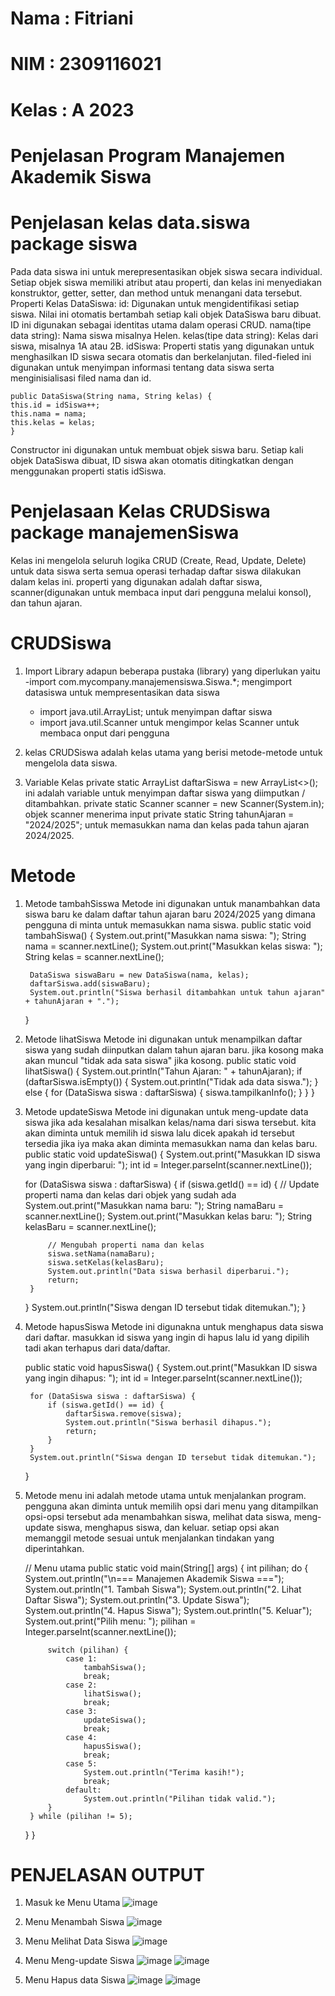 # Nama : Fitriani
# NIM : 2309116021
# Kelas : A 2023
# Penjelasan Program Manajemen Akademik Siswa

# Penjelasan kelas data.siswa package siswa
Pada data siswa ini untuk merepresentasikan objek siswa secara individual. Setiap objek siswa memiliki atribut atau properti, dan kelas ini menyediakan konstruktor, getter, setter, dan method untuk menangani data tersebut.
Properti Kelas DataSiswa:
id: Digunakan untuk mengidentifikasi setiap siswa. Nilai ini otomatis bertambah setiap kali objek DataSiswa baru dibuat. ID ini digunakan sebagai identitas utama dalam operasi CRUD.
nama(tipe data string): Nama siswa misalnya Helen.
kelas(tipe data string): Kelas dari siswa, misalnya 1A atau 2B.
idSiswa: Properti statis yang digunakan untuk menghasilkan ID siswa secara otomatis dan berkelanjutan. 
filed-fieled ini digunakan untuk menyimpan informasi tentang data siswa serta menginisialisasi filed nama dan id.

    public DataSiswa(String nama, String kelas) {
    this.id = idSiswa++;
    this.nama = nama;
    this.kelas = kelas;
    }
Constructor ini digunakan untuk membuat objek siswa baru. Setiap kali objek DataSiswa dibuat, ID siswa akan otomatis ditingkatkan dengan menggunakan properti statis idSiswa.

# Penjelasaan Kelas CRUDSiswa package manajemenSiswa
Kelas ini mengelola seluruh logika CRUD (Create, Read, Update, Delete) untuk data siswa serta semua operasi terhadap daftar siswa dilakukan dalam kelas ini. properti yang digunakan adalah daftar siswa, scanner(digunakan untuk membaca input dari pengguna melalui konsol), dan tahun ajaran. 
# CRUDSiswa
1. Import Library
   adapun beberapa pustaka (library) yang diperlukan yaitu
   -import com.mycompany.manajemensiswa.Siswa.*; mengimport datasiswa untuk mempresentasikan data siswa
   - import java.util.ArrayList; untuk menyimpan daftar siswa
   - import java.util.Scanner untuk mengimpor kelas Scanner untuk membaca onput dari pengguna
  
2. kelas CRUDSiswa adalah kelas utama yang berisi metode-metode untuk mengelola data siswa.

3. Variable Kelas
   private static ArrayList<DataSiswa> daftarSiswa = new ArrayList<>(); ini adalah variable untuk menyimpan daftar siswa yang diimputkan / ditambahkan.
   private static Scanner scanner = new Scanner(System.in); objek scanner menerima input
   private static String tahunAjaran = "2024/2025"; untuk memasukkan nama dan kelas pada tahun ajaran 2024/2025.
   
# Metode 
1. Metode tambahSisswa
   Metode ini digunakan untuk manambahkan data siswa baru ke dalam daftar tahun ajaran baru 2024/2025 yang dimana pengguna di minta untuk memasukkan nama siswa.
   public static void tambahSiswa() {
    System.out.print("Masukkan nama siswa: ");
        String nama = scanner.nextLine();
        System.out.print("Masukkan kelas siswa: ");
        String kelas = scanner.nextLine();
        
        DataSiswa siswaBaru = new DataSiswa(nama, kelas);
        daftarSiswa.add(siswaBaru);
        System.out.println("Siswa berhasil ditambahkan untuk tahun ajaran" + tahunAjaran + ".");    
    }

   
3. Metode lihatSiswa
   Metode ini digunakan untuk menampilkan daftar siswa yang sudah diinputkan dalam tahun ajaran baru. jika kosong maka akan muncul "tidak ada sata siswa" jika kosong.
   public static void lihatSiswa() {
        System.out.println("Tahun Ajaran: " + tahunAjaran);
        if (daftarSiswa.isEmpty()) {
            System.out.println("Tidak ada data siswa.");
        } else {
            for (DataSiswa siswa : daftarSiswa) {
                siswa.tampilkanInfo();
            }
        }
    }

   
5. Metode updateSiswa
   Metode ini digunakan untuk meng-update data siswa jika ada kesalahan misalkan kelas/nama dari siswa tersebut. kita akan diminta untuk memilih id siswa lalu dicek apakah id tersebut tersedia jika iya maka akan diminta memasukkan nama dan kelas baru.
   public static void updateSiswa() {
    System.out.print("Masukkan ID siswa yang ingin diperbarui: ");
    int id = Integer.parseInt(scanner.nextLine());
    
    for (DataSiswa siswa : daftarSiswa) {
        if (siswa.getId() == id) {
            // Update properti nama dan kelas dari objek yang sudah ada
            System.out.print("Masukkan nama baru: ");
            String namaBaru = scanner.nextLine();
            System.out.print("Masukkan kelas baru: ");
            String kelasBaru = scanner.nextLine();
            
            // Mengubah properti nama dan kelas
            siswa.setNama(namaBaru);
            siswa.setKelas(kelasBaru);
            System.out.println("Data siswa berhasil diperbarui.");
            return;
        }
    }
    System.out.println("Siswa dengan ID tersebut tidak ditemukan.");
}


7. Metode hapusSiswa
   Metode ini digunakna untuk menghapus data siswa dari daftar. masukkan id siswa yang ingin di hapus lalu id yang dipilih tadi akan terhapus dari data/daftar.

   public static void hapusSiswa() {
        System.out.print("Masukkan ID siswa yang ingin dihapus: ");
        int id = Integer.parseInt(scanner.nextLine());
        
        for (DataSiswa siswa : daftarSiswa) {
            if (siswa.getId() == id) {
                daftarSiswa.remove(siswa);
                System.out.println("Siswa berhasil dihapus.");
                return;
            }
        }
        System.out.println("Siswa dengan ID tersebut tidak ditemukan.");
    } 

8. Metode menu
   ini adalah metode utama untuk menjalankan program. pengguna akan diminta untuk memilih opsi dari menu yang ditampilkan opsi-opsi tersebut ada menambahkan siswa, melihat data siswa, meng-update siswa, menghapus siswa, dan keluar.
   setiap opsi akan memanggil metode sesuai untuk menjalankan tindakan yang diperintahkan.

   // Menu utama
    public static void main(String[] args) {
        int pilihan;
        do {
            System.out.println("\n=== Manajemen Akademik Siswa ===");
            System.out.println("1. Tambah Siswa");
            System.out.println("2. Lihat Daftar Siswa");
            System.out.println("3. Update Siswa");
            System.out.println("4. Hapus Siswa");
            System.out.println("5. Keluar");
            System.out.print("Pilih menu: ");
            pilihan = Integer.parseInt(scanner.nextLine());

            switch (pilihan) {
                case 1:
                    tambahSiswa();
                    break;
                case 2:
                    lihatSiswa();
                    break;
                case 3:
                    updateSiswa();
                    break;
                case 4:
                    hapusSiswa();
                    break;
                case 5:
                    System.out.println("Terima kasih!");
                    break;
                default:
                    System.out.println("Pilihan tidak valid.");
            }
        } while (pilihan != 5);
    }
}


# PENJELASAN OUTPUT
1. Masuk ke Menu Utama
   ![image](https://github.com/user-attachments/assets/eb1182fb-4151-44f9-befe-a98beadc8a51)

3. Menu Menambah Siswa
   ![image](https://github.com/user-attachments/assets/cea12fdb-8264-4b93-95c3-b3213e1edfa3)

5. Menu Melihat Data Siswa
   ![image](https://github.com/user-attachments/assets/cfa7ac3f-0607-481e-bf0b-d147bd51e010)

7. Menu Meng-update Siswa
   ![image](https://github.com/user-attachments/assets/4b724daa-6b53-4b71-8f80-5e69f2ce7fb4)
   ![image](https://github.com/user-attachments/assets/85607940-e526-4064-bef8-ecd4f133f8a0)


9. Menu Hapus data Siswa
    ![image](https://github.com/user-attachments/assets/b27f3dfb-484a-4704-b4cc-57835a7478f8)
   ![image](https://github.com/user-attachments/assets/eac85a38-7981-4a5b-a884-6012aaa69fd9)

   
